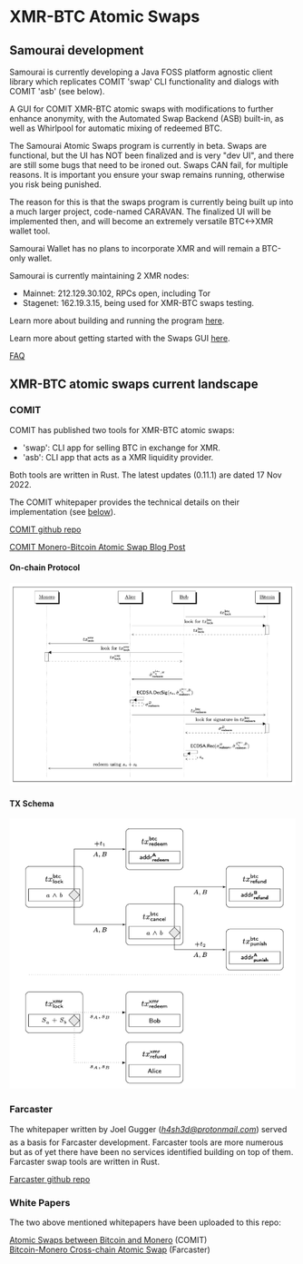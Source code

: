 # XMR-BTC Atomic Swaps

## Samourai development

Samourai is currently developing a Java FOSS platform agnostic client library which replicates COMIT 'swap' CLI functionality and dialogs with COMIT 'asb' (see below).

A GUI for COMIT XMR-BTC atomic swaps with modifications to further enhance anonymity, with the Automated Swap Backend (ASB) built-in, as well as Whirlpool for automatic mixing of redeemed BTC.

The Samourai Atomic Swaps program is currently in beta. Swaps are functional, but the UI has NOT been finalized and is very "dev UI", and there are still some bugs that need to be ironed out. Swaps CAN fail, for multiple reasons. It is important you ensure your swap remains running, otherwise you risk being punished. <insert link here about punish tx>

The reason for this is that the swaps program is currently being built up into a much larger project, code-named CARAVAN. The finalized UI will be implemented then, and will become an extremely versatile BTC<->XMR wallet tool.


Samourai Wallet has no plans to incorporate XMR and will remain a BTC-only wallet.

Samourai is currently maintaining 2 XMR nodes:
* Mainnet: 212.129.30.102, RPCs open, including Tor
* Stagenet: 162.19.3.15, being used for XMR-BTC swaps testing.

Learn more about building and running the program [here](../README.md).

Learn more about getting started with the Swaps GUI [here](BUY_XMR.md).

[FAQ](FAQ.md)

## XMR-BTC atomic swaps current landscape

### COMIT

COMIT has published two tools for XMR-BTC atomic swaps:

* 'swap': CLI app for selling BTC in exchange for XMR.
* 'asb': CLI app that acts as a XMR liquidity provider.

Both tools are written in Rust. The latest updates (0.11.1) are dated 17 Nov 2022.

The COMIT whitepaper provides the technical details on their implementation (see [below](#white-papers)).

[COMIT github repo](https://github.com/comit-network/xmr-btc-swap)

[COMIT Monero-Bitcoin Atomic Swap Blog Post](https://comit.network/blog/2020/10/06/monero-bitcoin/)

#### On-chain Protocol
![](./files/images/on-chain_proof.png)

#### TX Schema
![](./files/images/tx_schema.png)


### Farcaster

The whitepaper written by Joel Gugger (*h4sh3d@protonmail.com*) served as a basis for Farcaster development. Farcaster tools are more numerous but as of yet there have been no services identified building on top of them. Farcaster swap tools are written in Rust.

[Farcaster github repo](https://github.com/farcaster-project)

### White Papers

The two above mentioned whitepapers have been uploaded to this repo:

[Atomic Swaps between Bitcoin and Monero](./files/Atomic_Swaps_between_Bitcoin_and_Monero-COMIT.pdf) (COMIT)
<br />
[Bitcoin-Monero Cross-chain Atomic Swap](./files/Bitcoin–Monero_Cross-chain_Atomic_Swap.pdf) (Farcaster)